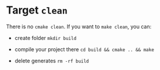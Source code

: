 # Target `clean` 

There is no `cmake clean`.
If you want to `make clean`, you can:

- create folder `mkdir build`

- compile your project there `cd build && cmake .. && make`

- delete generates `rm -rf build`
